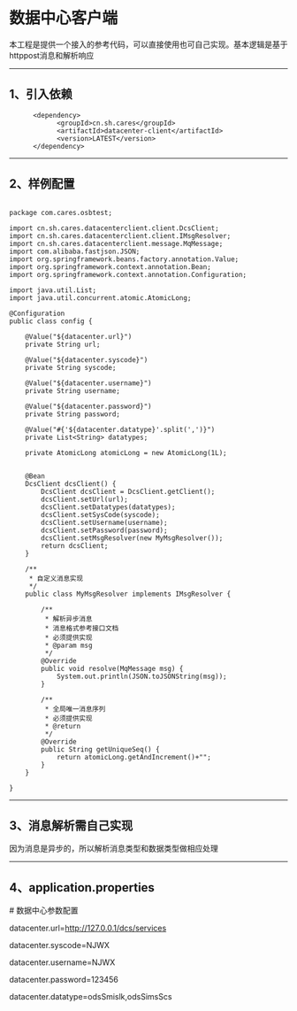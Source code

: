 # 数据中心客户端

本工程是提供一个接入的参考代码，可以直接使用也可自己实现。基本逻辑是基于httppost消息和解析响应
***
## 1、引入依赖
```
      <dependency>
            <groupId>cn.sh.cares</groupId>
            <artifactId>datacenter-client</artifactId>
            <version>LATEST</version>
      </dependency>
```      
***      
## 2、样例配置

```

package com.cares.osbtest;

import cn.sh.cares.datacenterclient.client.DcsClient;
import cn.sh.cares.datacenterclient.client.IMsgResolver;
import cn.sh.cares.datacenterclient.message.MqMessage;
import com.alibaba.fastjson.JSON;
import org.springframework.beans.factory.annotation.Value;
import org.springframework.context.annotation.Bean;
import org.springframework.context.annotation.Configuration;

import java.util.List;
import java.util.concurrent.atomic.AtomicLong;

@Configuration
public class config {

    @Value("${datacenter.url}")
    private String url;

    @Value("${datacenter.syscode}")
    private String syscode;

    @Value("${datacenter.username}")
    private String username;

    @Value("${datacenter.password}")
    private String password;

    @Value("#{'${datacenter.datatype}'.split(',')}")
    private List<String> datatypes;

    private AtomicLong atomicLong = new AtomicLong(1L);


    @Bean
    DcsClient dcsClient() {
        DcsClient dcsClient = DcsClient.getClient();
        dcsClient.setUrl(url);
        dcsClient.setDatatypes(datatypes);
        dcsClient.setSysCode(syscode);
        dcsClient.setUsername(username);
        dcsClient.setPassword(password);
        dcsClient.setMsgResolver(new MyMsgResolver());
        return dcsClient;
    }

    /**
     * 自定义消息实现
     */
    public class MyMsgResolver implements IMsgResolver {

        /**
         * 解析异步消息
         * 消息格式参考接口文档
         * 必须提供实现
         * @param msg
         */
        @Override
        public void resolve(MqMessage msg) {
            System.out.println(JSON.toJSONString(msg));
        }

        /**
         * 全局唯一消息序列
         * 必须提供实现
         * @return
         */
        @Override
        public String getUniqueSeq() {
            return atomicLong.getAndIncrement()+"";
        }
    }

}

```
***
## 3、消息解析需自己实现
  因为消息是异步的，所以解析消息类型和数据类型做相应处理

***
## 4、application.properties


\# 数据中心参数配置 

datacenter.url=http://127.0.0.1/dcs/services

datacenter.syscode=NJWX

datacenter.username=NJWX

datacenter.password=123456

datacenter.datatype=odsSmislk,odsSimsScs



   
